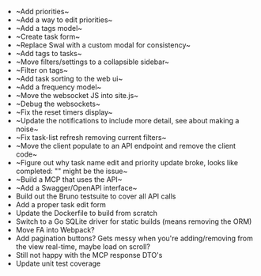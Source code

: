 - ~Add priorities~
- ~Add a way to edit priorities~
- ~Add a tags model~
- ~Create task form~
- ~Replace Swal with a custom modal for consistency~
- ~Add tags to tasks~
- ~Move filters/settings to a collapsible sidebar~
- ~Filter on tags~
- ~Add task sorting to the web ui~
- ~Add a frequency model~
- ~Move the websocket JS into site.js~
- ~Debug the websockets~
- ~Fix the reset timers display~
- ~Update the notifications to include more detail, see about making a noise~
- ~Fix task-list refresh removing current filters~
- ~Move the client populate to an API endpoint and remove the client code~
- ~Figure out why task name edit and priority update broke, looks like completed: "" might be the issue~
- ~Build a MCP that uses the API~
- ~Add a Swagger/OpenAPI interface~
- Build out the Bruno testsuite to cover all API calls
- Add a proper task edit form
- Update the Dockerfile to build from scratch
- Switch to a Go SQLite driver for static builds (means removing the ORM)
- Move FA into Webpack?
- Add pagination buttons? Gets messy when you're adding/removing from the view real-time, maybe load on scroll?
- Still not happy with the MCP response DTO's
- Update unit test coverage
